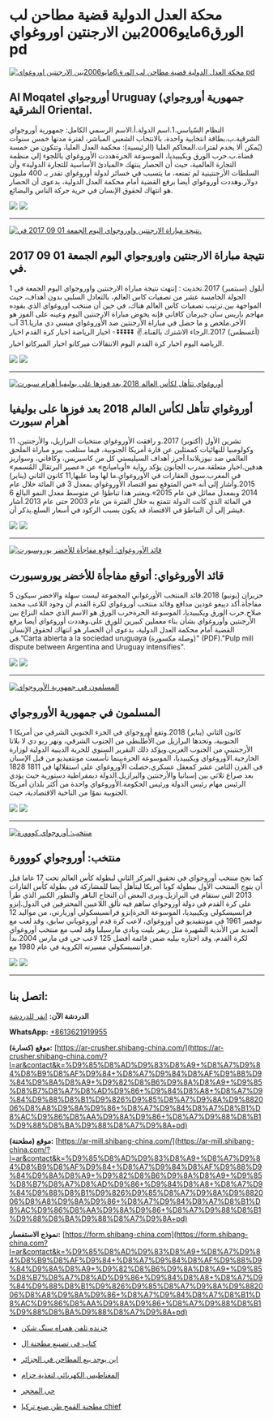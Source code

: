 # محكة العدل الدولية قضية مطاحن لب الورق6مايو2006بين الارجنتين اوروغواي pd

<a href="https://swt.shibang-china.com/?l=ar&img&k=%D9%85%D8%AD%D9%83%D8%A9+%D8%A7%D9%84%D8%B9%D8%AF%D9%84+%D8%A7%D9%84%D8%AF%D9%88%D9%84%D9%8A%D8%A9+%D9%82%D8%B6%D9%8A%D8%A9+%D9%85%D8%B7%D8%A7%D8%AD%D9%86+%D9%84%D8%A8+%D8%A7%D9%84%D9%88%D8%B1%D9%826%D9%85%D8%A7%D9%8A%D9%882006%D8%A8%D9%8A%D9%86+%D8%A7%D9%84%D8%A7%D8%B1%D8%AC%D9%86%D8%AA%D9%8A%D9%86+%D8%A7%D9%88%D8%B1%D9%88%D8%BA%D9%88%D8%A7%D9%8A+pd" target="_blank">![محكة العدل الدولية قضية مطاحن لب الورق6مايو2006بين الارجنتين اوروغواي pd](http://static.shibang-china.com/all-800x300/1417.jpg)</a>

## Al Moqatel أوروجواي Uruguay (جمهورية أوروجواي الشرقية Oriental.
النظام السّياسي.1.اسم الدولة.أ.الاسم الرسمي الكامل: جمهورية أوروجواي الشرقية.ب.بطاقة انتخابية واحدة، بالانتخاب الشعبي المباشر، لفترة مدتها خمس سنوات (يُمكن ألا يخدم لفترات.المحاكم العليا (الرئيسية): محكمة العدل العليا، وتتكون من خمسة قضاة.ب.حرب الورق ويكيبيديا، الموسوعة الحرةهددت الأوروغواي باللجوء إلى منظمة التجارة العالمية، حيث أن الحصار ينتهك «المبادئ الأساسية للتجارة الدولية» وأن السلطات الأرجنتينية لم تمنعه، ما يتسبب في خسائر لدولة أوروغواي تقدر بـ 400 مليون دولار.وهددت أوروغواي أيضا برفع القضية أمام محكمة العدل الدولية، بدعوى أن الحصار هو انتهاك لحقوق الإنسان في حرية حركة الناس والبضائع.


<a href="https://whatsapp.shibangsoft.com/WhatsApp.php" target="_blank" title="WhatsApp">![](http://static.shibang-china.com/icon/whatsapp.png)</a> <a href="https://swt.shibang-china.com/?l=ar&icon&k=%D9%85%D8%AD%D9%83%D8%A9+%D8%A7%D9%84%D8%B9%D8%AF%D9%84+%D8%A7%D9%84%D8%AF%D9%88%D9%84%D9%8A%D8%A9+%D9%82%D8%B6%D9%8A%D8%A9+%D9%85%D8%B7%D8%A7%D8%AD%D9%86+%D9%84%D8%A8+%D8%A7%D9%84%D9%88%D8%B1%D9%826%D9%85%D8%A7%D9%8A%D9%882006%D8%A8%D9%8A%D9%86+%D8%A7%D9%84%D8%A7%D8%B1%D8%AC%D9%86%D8%AA%D9%8A%D9%86+%D8%A7%D9%88%D8%B1%D9%88%D8%BA%D9%88%D8%A7%D9%8A+pd" target="_blank">![](http://static.shibang-china.com/icon/chat-ar.png)</a>

---

<a href="https://swt.shibang-china.com/?l=ar&img&k=%D9%85%D8%AD%D9%83%D8%A9+%D8%A7%D9%84%D8%B9%D8%AF%D9%84+%D8%A7%D9%84%D8%AF%D9%88%D9%84%D9%8A%D8%A9+%D9%82%D8%B6%D9%8A%D8%A9+%D9%85%D8%B7%D8%A7%D8%AD%D9%86+%D9%84%D8%A8+%D8%A7%D9%84%D9%88%D8%B1%D9%826%D9%85%D8%A7%D9%8A%D9%882006%D8%A8%D9%8A%D9%86+%D8%A7%D9%84%D8%A7%D8%B1%D8%AC%D9%86%D8%AA%D9%8A%D9%86+%D8%A7%D9%88%D8%B1%D9%88%D8%BA%D9%88%D8%A7%D9%8A+pd" target="_blank">![نتيجة مباراة الارجنتين واوروجواي اليوم الجمعة 01 09 2017 في.](http://static.shibang-china.com/all-800x300/1427.jpg)</a>

## نتيجة مباراة الارجنتين واوروجواي اليوم الجمعة 01 09 2017 في.
1 أيلول (سبتمبر) 2017.تحديث : إنتهت نتيجة مباراة الارجنتين واوروجواي اليوم الجمعة في الجولة الخامسة عشر من تصفيات كاس العالم، بالتعادل السلبي بدون أهداف، حيث المواجهة بين.ترتيب تصفيات كاس العالم هناك، في حين أن منتخب اوروغواي الذي يقوده مهاجم باريس سان جيرمان كافاني فإنه يخوض مباراة الارجنتين اليوم وعينه على الفوز هو الأخر.ملخص و ما حصل في مباراة الأرجنتين ضد الأوروغواي ميسي دي ماريا.31 آب (أغسطس) 2017.الرجاء الاشترك بالقناة.✌ ⏬⏬⏬⏬⏬ ▫ اخبار الرياضة اخبار كرة القدم اخبار الرياضة اليوم اخبار كرة القدم اليوم الانتقالات ميركاتو اخبار الميركاتو اخبار.


<a href="https://whatsapp.shibangsoft.com/WhatsApp.php" target="_blank" title="WhatsApp">![](http://static.shibang-china.com/icon/whatsapp.png)</a> <a href="https://swt.shibang-china.com/?l=ar&icon&k=%D9%85%D8%AD%D9%83%D8%A9+%D8%A7%D9%84%D8%B9%D8%AF%D9%84+%D8%A7%D9%84%D8%AF%D9%88%D9%84%D9%8A%D8%A9+%D9%82%D8%B6%D9%8A%D8%A9+%D9%85%D8%B7%D8%A7%D8%AD%D9%86+%D9%84%D8%A8+%D8%A7%D9%84%D9%88%D8%B1%D9%826%D9%85%D8%A7%D9%8A%D9%882006%D8%A8%D9%8A%D9%86+%D8%A7%D9%84%D8%A7%D8%B1%D8%AC%D9%86%D8%AA%D9%8A%D9%86+%D8%A7%D9%88%D8%B1%D9%88%D8%BA%D9%88%D8%A7%D9%8A+pd" target="_blank">![](http://static.shibang-china.com/icon/chat-ar.png)</a>

---

<a href="https://swt.shibang-china.com/?l=ar&img&k=%D9%85%D8%AD%D9%83%D8%A9+%D8%A7%D9%84%D8%B9%D8%AF%D9%84+%D8%A7%D9%84%D8%AF%D9%88%D9%84%D9%8A%D8%A9+%D9%82%D8%B6%D9%8A%D8%A9+%D9%85%D8%B7%D8%A7%D8%AD%D9%86+%D9%84%D8%A8+%D8%A7%D9%84%D9%88%D8%B1%D9%826%D9%85%D8%A7%D9%8A%D9%882006%D8%A8%D9%8A%D9%86+%D8%A7%D9%84%D8%A7%D8%B1%D8%AC%D9%86%D8%AA%D9%8A%D9%86+%D8%A7%D9%88%D8%B1%D9%88%D8%BA%D9%88%D8%A7%D9%8A+pd" target="_blank">![أوروغواي تتأهل لكأس العالم 2018 بعد فوزها على بوليفيا أهرام سبورت](http://static.shibang-china.com/all-800x300/999.jpg)</a>

## أوروغواي تتأهل لكأس العالم 2018 بعد فوزها على بوليفيا أهرام سبورت
11 تشرين الأول (أكتوبر) 2017.و رافقت الأوروغواي منتخبات البرازيل، والأرجنتين، وكولومبيا للنهائيات كممثلين عن قارة أمريكا الجنوبية، فيما ستلعب بيرو مباراة الملحق العالمي ضد نيوزيلاندا.أحرز أهداف السيليستي كل من كاسيريس، وكافاني، وسواريز هدفين.اخبار متعلقة.مدرب الجابون يؤكد رواية «أوباميانج» عن «عصير البرتقال المُسمم» في المغرب.سوق العقارات في الأوروغواي.ما لها وما عليها,11 كانون الثاني (يناير) 2015.وأشار إلى أنه «من المتوقع نمو اقتصاد الأوروغواي بمعدل 3 في المائة خلال عام 2014 وبمعدل مماثل في عام 2015».ويعتبر هذا تباطؤا عن متوسط معدل النمو البالغ 6 في المائة الذي كانت الدولة تتمتع به خلال الفترة من عام 2003 حتى عام 2013.أشار فيشر إلى أن التباطؤ في الاقتصاد قد يكون بسبب الركود في أسعار السلع.يذكر أن.


<a href="https://whatsapp.shibangsoft.com/WhatsApp.php" target="_blank" title="WhatsApp">![](http://static.shibang-china.com/icon/whatsapp.png)</a> <a href="https://swt.shibang-china.com/?l=ar&icon&k=%D9%85%D8%AD%D9%83%D8%A9+%D8%A7%D9%84%D8%B9%D8%AF%D9%84+%D8%A7%D9%84%D8%AF%D9%88%D9%84%D9%8A%D8%A9+%D9%82%D8%B6%D9%8A%D8%A9+%D9%85%D8%B7%D8%A7%D8%AD%D9%86+%D9%84%D8%A8+%D8%A7%D9%84%D9%88%D8%B1%D9%826%D9%85%D8%A7%D9%8A%D9%882006%D8%A8%D9%8A%D9%86+%D8%A7%D9%84%D8%A7%D8%B1%D8%AC%D9%86%D8%AA%D9%8A%D9%86+%D8%A7%D9%88%D8%B1%D9%88%D8%BA%D9%88%D8%A7%D9%8A+pd" target="_blank">![](http://static.shibang-china.com/icon/chat-ar.png)</a>

---

<a href="https://swt.shibang-china.com/?l=ar&img&k=%D9%85%D8%AD%D9%83%D8%A9+%D8%A7%D9%84%D8%B9%D8%AF%D9%84+%D8%A7%D9%84%D8%AF%D9%88%D9%84%D9%8A%D8%A9+%D9%82%D8%B6%D9%8A%D8%A9+%D9%85%D8%B7%D8%A7%D8%AD%D9%86+%D9%84%D8%A8+%D8%A7%D9%84%D9%88%D8%B1%D9%826%D9%85%D8%A7%D9%8A%D9%882006%D8%A8%D9%8A%D9%86+%D8%A7%D9%84%D8%A7%D8%B1%D8%AC%D9%86%D8%AA%D9%8A%D9%86+%D8%A7%D9%88%D8%B1%D9%88%D8%BA%D9%88%D8%A7%D9%8A+pd" target="_blank">![قائد الأوروغواي: أتوقع مفاجأة للأخضر يوروسبورت](http://static.shibang-china.com/all-800x300/1482.jpg)</a>

## قائد الأوروغواي: أتوقع مفاجأة للأخضر يوروسبورت
5 حزيران (يونيو) 2018.قائد المنتخب الأورغواني المجموعة ليست سهلة والاخضر سيكون مفاجأة.أكد دييغو غودين مدافع وقائد منتخب أوروغواي لكرة القدم أن وجود اللاعب محمد صلاح.حرب الورق ويكيبيديا، الموسوعة الحرةحرب الورق هو الاسم الذي حمله النزاع بين الأرجنتين وأوروغواي بشأن بناء معملين كبيرين للورق على.وهددت أوروغواي أيضا برفع القضية أمام محكمة العدل الدولية، بدعوى أن الحصار هو انتهاك لحقوق الإنسان في.&quot;Carta abierta a la sociedad uruguaya (وصلة مكسورة)&quot; (PDF).&quot;Pulp mill dispute between Argentina and Uruguay intensifies&quot;.


<a href="https://whatsapp.shibangsoft.com/WhatsApp.php" target="_blank" title="WhatsApp">![](http://static.shibang-china.com/icon/whatsapp.png)</a> <a href="https://swt.shibang-china.com/?l=ar&icon&k=%D9%85%D8%AD%D9%83%D8%A9+%D8%A7%D9%84%D8%B9%D8%AF%D9%84+%D8%A7%D9%84%D8%AF%D9%88%D9%84%D9%8A%D8%A9+%D9%82%D8%B6%D9%8A%D8%A9+%D9%85%D8%B7%D8%A7%D8%AD%D9%86+%D9%84%D8%A8+%D8%A7%D9%84%D9%88%D8%B1%D9%826%D9%85%D8%A7%D9%8A%D9%882006%D8%A8%D9%8A%D9%86+%D8%A7%D9%84%D8%A7%D8%B1%D8%AC%D9%86%D8%AA%D9%8A%D9%86+%D8%A7%D9%88%D8%B1%D9%88%D8%BA%D9%88%D8%A7%D9%8A+pd" target="_blank">![](http://static.shibang-china.com/icon/chat-ar.png)</a>

---

<a href="https://swt.shibang-china.com/?l=ar&img&k=%D9%85%D8%AD%D9%83%D8%A9+%D8%A7%D9%84%D8%B9%D8%AF%D9%84+%D8%A7%D9%84%D8%AF%D9%88%D9%84%D9%8A%D8%A9+%D9%82%D8%B6%D9%8A%D8%A9+%D9%85%D8%B7%D8%A7%D8%AD%D9%86+%D9%84%D8%A8+%D8%A7%D9%84%D9%88%D8%B1%D9%826%D9%85%D8%A7%D9%8A%D9%882006%D8%A8%D9%8A%D9%86+%D8%A7%D9%84%D8%A7%D8%B1%D8%AC%D9%86%D8%AA%D9%8A%D9%86+%D8%A7%D9%88%D8%B1%D9%88%D8%BA%D9%88%D8%A7%D9%8A+pd" target="_blank">![المسلمون في جمهورية الأوروجواي](http://static.shibang-china.com/all-800x300/879.jpg)</a>

## المسلمون في جمهورية الأوروجواي
1 كانون الثاني (يناير) 2018.وتقع أوروجواي في الجزء الجنوبي الشرقي من أمريكا الجنوبية، وتحدها البرازيل من.الأطلنطي من الجنوب الشرقي، ونهر ريو دي لا بلاتا الأرجنتيني من الجنوب الغربي.ويؤكد ذلك التقرير السنوي للحرية الدينية الدولية لوزارة الخارجية.الأوروغواي ويكيبيديا، الموسوعة الحرةبينما تأسست مونتفيديو من قبل الإسبان في القرن الثامن عشر كمعقل عسكري.حصلت الأوروغواي على استقلالها في 1811 1828 بعد صراع ثلاثي بين إسبانيا والأرجنتين والبرازيل.الدولة ديمقراطية دستورية حيث يؤدي الرئيس مهام رئيس الدولة ورئيس الحكومة.الأوروغواي واحدة من أكثر بلدان أمريكا الجنوبية نموًا من الناحية الاقتصادية، حيث.


<a href="https://whatsapp.shibangsoft.com/WhatsApp.php" target="_blank" title="WhatsApp">![](http://static.shibang-china.com/icon/whatsapp.png)</a> <a href="https://swt.shibang-china.com/?l=ar&icon&k=%D9%85%D8%AD%D9%83%D8%A9+%D8%A7%D9%84%D8%B9%D8%AF%D9%84+%D8%A7%D9%84%D8%AF%D9%88%D9%84%D9%8A%D8%A9+%D9%82%D8%B6%D9%8A%D8%A9+%D9%85%D8%B7%D8%A7%D8%AD%D9%86+%D9%84%D8%A8+%D8%A7%D9%84%D9%88%D8%B1%D9%826%D9%85%D8%A7%D9%8A%D9%882006%D8%A8%D9%8A%D9%86+%D8%A7%D9%84%D8%A7%D8%B1%D8%AC%D9%86%D8%AA%D9%8A%D9%86+%D8%A7%D9%88%D8%B1%D9%88%D8%BA%D9%88%D8%A7%D9%8A+pd" target="_blank">![](http://static.shibang-china.com/icon/chat-ar.png)</a>

---

<a href="https://swt.shibang-china.com/?l=ar&img&k=%D9%85%D8%AD%D9%83%D8%A9+%D8%A7%D9%84%D8%B9%D8%AF%D9%84+%D8%A7%D9%84%D8%AF%D9%88%D9%84%D9%8A%D8%A9+%D9%82%D8%B6%D9%8A%D8%A9+%D9%85%D8%B7%D8%A7%D8%AD%D9%86+%D9%84%D8%A8+%D8%A7%D9%84%D9%88%D8%B1%D9%826%D9%85%D8%A7%D9%8A%D9%882006%D8%A8%D9%8A%D9%86+%D8%A7%D9%84%D8%A7%D8%B1%D8%AC%D9%86%D8%AA%D9%8A%D9%86+%D8%A7%D9%88%D8%B1%D9%88%D8%BA%D9%88%D8%A7%D9%8A+pd" target="_blank">![منتخب: أوروجواي كووورة](http://static.shibang-china.com/all-800x300/896.jpg)</a>

## منتخب: أوروجواي كووورة
كما نجح منتخب أوروجواي في تحقيق المركز الثاني لبطولة كأس العالم تحت 17 عاما قبل أن يتوج المنتخب الأول ببطولة كوبا أمريكا ليتأهل أيضا للمشاركة في بطولة كأس القارات 2013 التي ستقام في البرازيل.ويرى البعض أن النجاح الباهر والتطور الكبير الذي طرأ على كرة القدم في دولة أوروجواي ساهم فيه تألق اللاعبين المحترفين في الدول.إنزو فرانسيسكولي ويكيبيديا، الموسوعة الحرةإنزو فرانسيسكولي أوريارتي، من مواليد 12 نوفمبر 1961 في مونتفيديو في أوروغواي، لاعب كرة قدم أوروغوياني سابق، وقد لعب مع العديد من الأندية الشهيرة مثل ريفر بليت ونادي مارسيليا وقد لعب مع منتخب أوروغواي لكرة القدم، وقد اختاره بيليه ضمن قائمة أفضل 125 لاعب حي في مارس 2004.بدأ فرانسيسكولي مسيرته الكروية في عام 1980 مع.


<a href="https://whatsapp.shibangsoft.com/WhatsApp.php" target="_blank" title="WhatsApp">![](http://static.shibang-china.com/icon/whatsapp.png)</a> <a href="https://swt.shibang-china.com/?l=ar&icon&k=%D9%85%D8%AD%D9%83%D8%A9+%D8%A7%D9%84%D8%B9%D8%AF%D9%84+%D8%A7%D9%84%D8%AF%D9%88%D9%84%D9%8A%D8%A9+%D9%82%D8%B6%D9%8A%D8%A9+%D9%85%D8%B7%D8%A7%D8%AD%D9%86+%D9%84%D8%A8+%D8%A7%D9%84%D9%88%D8%B1%D9%826%D9%85%D8%A7%D9%8A%D9%882006%D8%A8%D9%8A%D9%86+%D8%A7%D9%84%D8%A7%D8%B1%D8%AC%D9%86%D8%AA%D9%8A%D9%86+%D8%A7%D9%88%D8%B1%D9%88%D8%BA%D9%88%D8%A7%D9%8A+pd" target="_blank">![](http://static.shibang-china.com/icon/chat-ar.png)</a>

---
## اتصل بنا:

**الدردشة الآن:** [انقر للدردشة](https://swt.shibang-china.com?l=ar&contact&k=%D9%85%D8%AD%D9%83%D8%A9+%D8%A7%D9%84%D8%B9%D8%AF%D9%84+%D8%A7%D9%84%D8%AF%D9%88%D9%84%D9%8A%D8%A9+%D9%82%D8%B6%D9%8A%D8%A9+%D9%85%D8%B7%D8%A7%D8%AD%D9%86+%D9%84%D8%A8+%D8%A7%D9%84%D9%88%D8%B1%D9%826%D9%85%D8%A7%D9%8A%D9%882006%D8%A8%D9%8A%D9%86+%D8%A7%D9%84%D8%A7%D8%B1%D8%AC%D9%86%D8%AA%D9%8A%D9%86+%D8%A7%D9%88%D8%B1%D9%88%D8%BA%D9%88%D8%A7%D9%8A+pd)

**WhatsApp:**  [+8613621919955](https://whatsapp.shibangsoft.com/WhatsApp.php)

**موقع (كسارة):** [https://ar-crusher.shibang-china.com/](https://ar-crusher.shibang-china.com/?l=ar&contact&k=%D9%85%D8%AD%D9%83%D8%A9+%D8%A7%D9%84%D8%B9%D8%AF%D9%84+%D8%A7%D9%84%D8%AF%D9%88%D9%84%D9%8A%D8%A9+%D9%82%D8%B6%D9%8A%D8%A9+%D9%85%D8%B7%D8%A7%D8%AD%D9%86+%D9%84%D8%A8+%D8%A7%D9%84%D9%88%D8%B1%D9%826%D9%85%D8%A7%D9%8A%D9%882006%D8%A8%D9%8A%D9%86+%D8%A7%D9%84%D8%A7%D8%B1%D8%AC%D9%86%D8%AA%D9%8A%D9%86+%D8%A7%D9%88%D8%B1%D9%88%D8%BA%D9%88%D8%A7%D9%8A+pd)

**موقع (مطحنة):** [https://ar-mill.shibang-china.com/](https://ar-mill.shibang-china.com/?l=ar&contact&k=%D9%85%D8%AD%D9%83%D8%A9+%D8%A7%D9%84%D8%B9%D8%AF%D9%84+%D8%A7%D9%84%D8%AF%D9%88%D9%84%D9%8A%D8%A9+%D9%82%D8%B6%D9%8A%D8%A9+%D9%85%D8%B7%D8%A7%D8%AD%D9%86+%D9%84%D8%A8+%D8%A7%D9%84%D9%88%D8%B1%D9%826%D9%85%D8%A7%D9%8A%D9%882006%D8%A8%D9%8A%D9%86+%D8%A7%D9%84%D8%A7%D8%B1%D8%AC%D9%86%D8%AA%D9%8A%D9%86+%D8%A7%D9%88%D8%B1%D9%88%D8%BA%D9%88%D8%A7%D9%8A+pd)

**نموذج الاستفسار:** [https://form.shibang-china.com](https://form.shibang-china.com?l=ar&contact&k=%D9%85%D8%AD%D9%83%D8%A9+%D8%A7%D9%84%D8%B9%D8%AF%D9%84+%D8%A7%D9%84%D8%AF%D9%88%D9%84%D9%8A%D8%A9+%D9%82%D8%B6%D9%8A%D8%A9+%D9%85%D8%B7%D8%A7%D8%AD%D9%86+%D9%84%D8%A8+%D8%A7%D9%84%D9%88%D8%B1%D9%826%D9%85%D8%A7%D9%8A%D9%882006%D8%A8%D9%8A%D9%86+%D8%A7%D9%84%D8%A7%D8%B1%D8%AC%D9%86%D8%AA%D9%8A%D9%86+%D8%A7%D9%88%D8%B1%D9%88%D8%BA%D9%88%D8%A7%D9%8A+pd)

* [خزنده تلفن همراه سنگ شکن](../20/%D8%AE%D8%B2%D9%86%D8%AF%D9%87%20%D8%AA%D9%84%D9%81%D9%86%20%D9%87%D9%85%D8%B1%D8%A7%D9%87%20%D8%B3%D9%86%DA%AF%20%D8%B4%DA%A9%D9%86.md)

* [كتاب فى تصنيع مطحنة ال](../20/%D9%83%D8%AA%D8%A7%D8%A8%20%D9%81%D9%89%20%D8%AA%D8%B5%D9%86%D9%8A%D8%B9%20%D9%85%D8%B7%D8%AD%D9%86%D8%A9%20%D8%A7%D9%84.md)

* [اين يوجد بيع المطاحن في الجزائر](../20/%D8%A7%D9%8A%D9%86%20%D9%8A%D9%88%D8%AC%D8%AF%20%D8%A8%D9%8A%D8%B9%20%D8%A7%D9%84%D9%85%D8%B7%D8%A7%D8%AD%D9%86%20%D9%81%D9%8A%20%D8%A7%D9%84%D8%AC%D8%B2%D8%A7%D8%A6%D8%B1.md)

* [المغناطيس الكهربائي لتغذية حزام](../16/%D8%A7%D9%84%D9%85%D8%BA%D9%86%D8%A7%D8%B7%D9%8A%D8%B3%20%D8%A7%D9%84%D9%83%D9%87%D8%B1%D8%A8%D8%A7%D8%A6%D9%8A%20%D9%84%D8%AA%D8%BA%D8%B0%D9%8A%D8%A9%20%D8%AD%D8%B2%D8%A7%D9%85.md)

* [حي المحجر](../20/%D8%AD%D9%8A%20%D8%A7%D9%84%D9%85%D8%AD%D8%AC%D8%B1.md)

* [مطحنة القمح طن صنع تركيا chief](../18/%D9%85%D8%B7%D8%AD%D9%86%D8%A9%20%D8%A7%D9%84%D9%82%D9%85%D8%AD%20%D8%B7%D9%86%20%D8%B5%D9%86%D8%B9%20%D8%AA%D8%B1%D9%83%D9%8A%D8%A7%20chief.md)